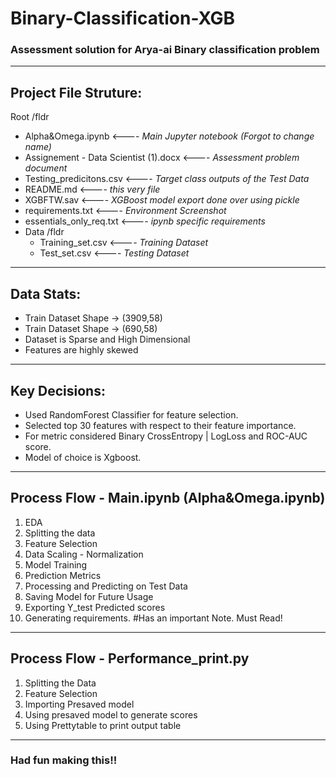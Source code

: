 # Binary-Classification-XGB

### Assessment solution for Arya-ai Binary classification problem

---

## Project File Struture:

Root /fldr
 * Alpha&Omega.ipynb <---- *Main Jupyter notebook (Forgot to change name)*
 * Assignement - Data Scientist (1).docx <---- *Assessment problem document*
 * Testing_predicitons.csv <---- *Target class outputs of the Test Data*
 * README.md <---- *this very file*
 * XGBFTW.sav <---- *XGBoost model export done over using pickle*
 * requirements.txt <---- *Environment Screenshot*
 * essentials_only_req.txt <---- *ipynb specific requirements*
 * Data /fldr
   * Training_set.csv <---- *Training Dataset*
   * Test_set.csv <---- *Testing Dataset*

---

## Data Stats:
* Train Dataset Shape -> (3909,58)
* Train Dataset Shape -> (690,58)
* Dataset is Sparse and High Dimensional
* Features are highly skewed

---

## Key Decisions:
* Used RandomForest Classifier for feature selection.
* Selected top 30 features with respect to their feature importance.
* For metric considered Binary CrossEntropy | LogLoss and ROC-AUC score.
* Model of choice is Xgboost.

---

## Process Flow - Main.ipynb (Alpha&Omega.ipynb)
1. EDA
2. Splitting the data
3. Feature Selection
4. Data Scaling - Normalization
5. Model Training
6. Prediction Metrics
7. Processing and Predicting on Test Data
8. Saving Model for Future Usage
9. Exporting Y_test Predicted scores
10. Generating requirements. #Has an important Note. Must Read!

---

## Process Flow - Performance_print.py
1. Splitting the Data
2. Feature Selection
3. Importing Presaved model
4. Using presaved model to generate scores
5. Using Prettytable to print output table

---

### Had fun making this!!
